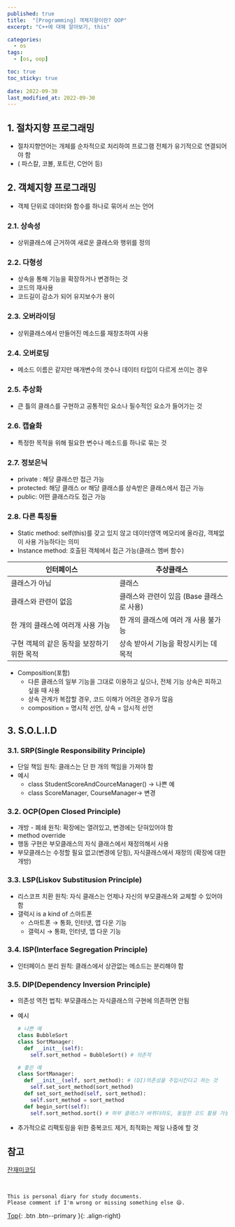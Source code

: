 ```yaml
---
published: true
title:  "[Programming] 객체지향이란? OOP"
excerpt: "C++에 대해 알아보기, this"

categories:
  - os
tags:
  - [os, oop]

toc: true
toc_sticky: true
 
date: 2022-09-30
last_modified_at: 2022-09-30
---
```


## 1. 절차지향 프로그래밍
- 절차지향언어는 개체를 순차적으로 처리하여 프로그램 전체가 유기적으로 연결되어야 함
- ( 파스칼, 코볼, 포트란, C언어 등)

## 2. 객체지향 프로그래밍

- 객체 단위로 데이터와 함수를 하나로 묶어서 쓰는 언어

### 2.1. 상속성
  - 상위클래스에 근거하여 새로운 클래스와 행위를 정의

### 2.2. 다형성
  - 상속을 통해 기능을 확장하거나 변경하는 것
  - 코드의 재사용
  - 코드길이 감소가 되어 유지보수가 용이

### 2.3. 오버라이딩
  - 상위클래스에서 만들어진 메소드를 재창조하여 사용

### 2.4. 오버로딩
  - 메소드 이름은 같지만 매개변수의 갯수나 데이터 타입이 다르게 쓰이는 경우

### 2.5. 추상화
  - 큰 틀의 클래스를 구현하고 공통적인 요소나 필수적인 요소가 들어가는 것

### 2.6. 캡슐화
  - 특정한 목적을 위해 필요한 변수나 메소드를 하나로 묶는 것

### 2.7. 정보은닉
  - private : 해당 클래스만 접근 가능
  - protected: 해당 클래스 or 해당 클래스를 상속받은 클래스에서 접근 가능
  - public: 어떤 클래스라도 접근 가능

### 2.8. 다른 특징들
- Static method: self(this)를 갖고 있지 않고 데이터영역 메모리에 올라감, 객체없이 사용 가능하다는 의미
- Instance method: 호출된 객체에서 접근 가능(클래스 멤버 함수)

| 인터페이스 | 추상클래스 |
| --- | --- |
| 클래스가 아님 | 클래스 |
| 클래스와 관련이 없음 | 클래스와 관련이 있음 (Base 클래스로 사용) |
| 한 개의 클래스에 여러개 사용 가능 | 한 개의 클래스에 여러 개 사용 불가능 |
| 구현 객체의 같은 동작을 보장하기 위한 목적 | 상속 받아서 기능을 확장시키는 데 목적 |
- Composition(포함)
    - 다른 클래스의 일부 기능을 그대로 이용하고 싶으나, 전체 기능 상속은 피하고 싶을 때 사용
    - 상속 관계가 복잡할 경우, 코드 이해가 어려운 경우가 많음
    - composition = 명시적 선언, 상속 = 암시적 선언

## 3. S.O.L.I.D

### 3.1. SRP(Single Responsibility Principle)
  - 단일 책임 원칙: 클래스는 단 한 개의 책임을 가져야 함
  - 예시
      - class StudentScoreAndCourceManager() → 나쁜 예
      - class ScoreManager, CourseManager→ 변경

### 3.2. OCP(Open Closed Principle)
  - 개방 - 폐쇄 원칙: 확장에는 열려있고, 변경에는 닫혀있어야 함
  - method override
  - 행동 구현은 부모클래스의 자식 클래스에서 재정의해서 사용
  - 부모클래스는 수정할 필요 없고(변경에 닫힘), 자식클래스에서 재정의 (확장에 대한 개방)

### 3.3. LSP(Liskov Substitusion Principle)
  - 리스코프 치환 원칙: 자식 클래스는 언제나 자신의 부모클래스와 교체할 수 있어야 함
  - 갤럭시 is a kind of 스마트폰
      - 스마트폰 → 통화, 인터넷, 앱 다운 기능
      - 갤럭시 → 통화, 인터넷, 앱 다운 기능

### 3.4. ISP(Interface Segregation Principle)
  - 인터페이스 분리 원칙: 클래스에서 상관없는 메소드는 분리해야 함

### 3.5. DIP(Dependency Inversion Principle)
  - 의존성 역전 법칙: 부모클래스는 자식클래스의 구현에 의존하면 안됨
  - 예시
      
      ```python
      # 나쁜 예
      class BubbleSort
      class SortManager:
        def __init__(self):
          self.sort_method = BubbleSort() # 의존적
      
      # 좋은 예
      class SortManager:
        def __init__(self, sort_method): # (DI)의존성을 주입시킨다고 하는 것
          self.set_sort_method(sort_method)
        def set_sort_method(self, sort_method):
          self.sort_method = sort_method
        def begin_sort(self):
          self.sort_method.sort() # 하부 클래스가 바뀌더라도, 동일한 코드 활용 가능토록 인터페이스화
      ```
        
- 추가적으로 리팩토링을 위한 중복코드 제거, 최적화는 제일 나중에 할 것

## 참고
[잔재미코딩](https://www.fun-coding.org/PL&OOP1-2.html)

<br>

    This is personal diary for study documents.
    Please comment if I'm wrong or missing something else 😄. 

[Top](#){: .btn .btn--primary }{: .align-right}